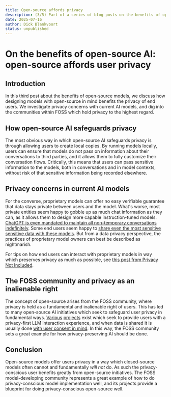 ```yaml
---
title: Open-source affords privacy
description: (3/5) Part of a series of blog posts on the benefits of open-source AI.
date: 2025-07-16
author: Dick Blankvoort
status: unpublished
---
```

# On the benefits of open-source AI: open-source affords user privacy
<author :author="author"></author>

## Introduction
In this third post about the benefits of open-source models, we discuss how designing models with open-source in mind benefits the privacy of end users. We investigate privacy concerns with current AI models, and dig into the communities within FOSS which hold privacy to the highest regard.

## How open-source AI safeguards privacy
The most obvious way in which open-source AI safeguards privacy is through allowing users to create local copies. By running models locally, users can ensure that models do not pass on information about their conversations to third parties, and it allows them to fully customize their conversation flows. Critically, this means that users can pass sensitive information to the models, both in conversations and in model contexts, without risk of that sensitive information being recorded elsewhere.

## Privacy concerns in current AI models
For the converse, proprietary models can offer no easy verifiable guarantee that data stays private between users and the model. What's worse, most private entities seem happy to gobble up as much chat information as they can, as it allows them to design more capable instruction-tuned models. [ChatGPT is even mandated to maintain all non-temporary conversations indefinitely](https://www.geeky-gadgets.com/chatgpt-privacy-risks-explained/). Some end users seem happy to [share even the most sensitive sensitive data with these models](https://tech.co/news/samsung-restricts-generative-ai-use). But from a data privacy perspective, the practices of proprietary model owners can best be described as nightmarish.

For tips on how end users can interact with proprietary models in way which preserves privacy as much as possible, see [this post from Privacy Not Included](https://www.mozillafoundation.org/en/privacynotincluded/articles/how-to-protect-your-privacy-from-chatgpt-and-other-ai-chatbots/).

## The FOSS community and privacy as an inalienable right
The concept of open-source arises from the FOSS community, where privacy is held as a fundamental and inalienable right of users. This has led to many open-source AI initiatives which seek to safeguard user privacy in fundamental ways. [Various](https://github.com/nomic-ai/gpt4all) [projects](https://venice.ai/) exist which seek to provide users with a privacy-first LLM interaction experience, and when data is shared it is usually done [with user consent in mind](https://huggingface.co/datasets/allenai/WildChat-1M). In this way, the FOSS community sets a great example for how privacy-preserving AI should be done.

## Conclusion
Open-source models offer users privacy in a way which closed-source models often cannot and fundamentally _will not_ do. As such the privacy-conscious user benefits greatly from open-source initiatives. The FOSS model-developing community represents a great example of how to do privacy-conscious model implementation well, and its projects provide a blueprint for doing privacy-conscious open-source well.